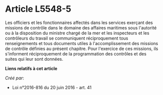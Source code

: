 # Article L5548-5

Les officiers et les fonctionnaires affectés dans les services exerçant des  missions de contrôle dans le domaine des
affaires maritimes sous l'autorité ou à  la disposition du ministre chargé de la mer et les inspecteurs et les  contrôleurs
du travail se communiquent réciproquement tous renseignements et  tous documents utiles à l'accomplissement des missions de
contrôle définies au  présent chapitre. Pour l'exercice de ces missions, ils s'informent  réciproquement de la programmation
des contrôles et des suites qui leur sont  données.

**Liens relatifs à cet article**

_Créé par_:

  - Loi n°2016-816 du 20 juin 2016 - art. 41
